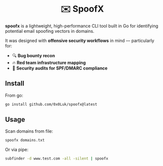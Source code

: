<h1 align="center"> ✉️ SpoofX </h1>

**spoofx** is a lightweight, high-performance CLI tool built in Go for identifying potential email spoofing vectors in domains.  

It was designed with **offensive security workflows** in mind — particularly for:

- 🔍 **Bug bounty recon**
- 🔥 **Red team infrastructure mapping**
- 🧰 **Security audits for SPF/DMARC compliance**

## Install

From go:

``` bash
go install github.com/0x0Luk/spoofx@latest
```

## Usage

Scan domains from file:

``` bash
spoofx domains.txt
```

Or via pipe:
``` bash
subfinder -d www.test.com -all -silent | spoofx
```

